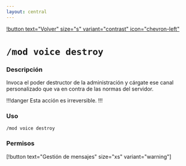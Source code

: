 ```yaml
---
layout: central
---
```


[!button text="Volver" size="s" variant="contrast" icon="chevron-left"](../moderation.md)
# `/mod voice destroy`
### Descripción
Invoca el poder destructor de la administración y cárgate ese canal personalizado que va en contra de las normas del servidor.

!!!danger
Esta acción es irreversible.
!!!

### Uso
```
/mod voice destroy
```

### Permisos
[!button text="Gestión de mensajes" size="xs" variant="warning"]